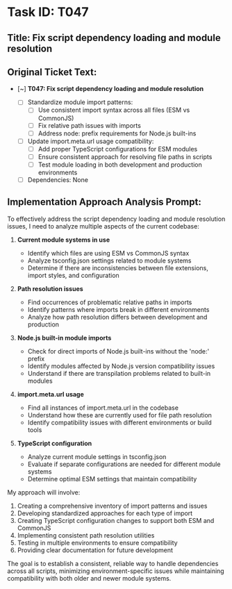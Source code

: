 # Task ID: T047

## Title: Fix script dependency loading and module resolution

## Original Ticket Text:

- [~] **T047: Fix script dependency loading and module resolution**

  - [ ] Standardize module import patterns:
    - [ ] Use consistent import syntax across all files (ESM vs CommonJS)
    - [ ] Fix relative path issues with imports
    - [ ] Address node: prefix requirements for Node.js built-ins
  - [ ] Update import.meta.url usage compatibility:
    - [ ] Add proper TypeScript configurations for ESM modules
    - [ ] Ensure consistent approach for resolving file paths in scripts
    - [ ] Test module loading in both development and production environments
  - [ ] Dependencies: None

## Implementation Approach Analysis Prompt:

To effectively address the script dependency loading and module resolution issues, I need to analyze multiple aspects of the current codebase:

1. **Current module systems in use**

   - Identify which files are using ESM vs CommonJS syntax
   - Analyze tsconfig.json settings related to module systems
   - Determine if there are inconsistencies between file extensions, import styles, and configuration

2. **Path resolution issues**

   - Find occurrences of problematic relative paths in imports
   - Identify patterns where imports break in different environments
   - Analyze how path resolution differs between development and production

3. **Node.js built-in module imports**

   - Check for direct imports of Node.js built-ins without the 'node:' prefix
   - Identify modules affected by Node.js version compatibility issues
   - Understand if there are transpilation problems related to built-in modules

4. **import.meta.url usage**

   - Find all instances of import.meta.url in the codebase
   - Understand how these are currently used for file path resolution
   - Identify compatibility issues with different environments or build tools

5. **TypeScript configuration**
   - Analyze current module settings in tsconfig.json
   - Evaluate if separate configurations are needed for different module systems
   - Determine optimal ESM settings that maintain compatibility

My approach will involve:

1. Creating a comprehensive inventory of import patterns and issues
2. Developing standardized approaches for each type of import
3. Creating TypeScript configuration changes to support both ESM and CommonJS
4. Implementing consistent path resolution utilities
5. Testing in multiple environments to ensure compatibility
6. Providing clear documentation for future development

The goal is to establish a consistent, reliable way to handle dependencies across all scripts, minimizing environment-specific issues while maintaining compatibility with both older and newer module systems.

